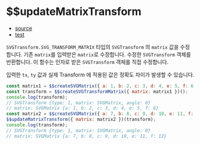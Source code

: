 # \$\$updateMatrixTransform

- [source](./updateMatrixTransform.index.js)
- [test](./updateMatrixTransform.spec.js)

`SVGTransform.SVG_TRANSFORM_MATRIX` 타입의 `SVGTransform` 의 `matrix` 값을 수정합니다.
기존 `matrix`를 입력받은 `matrix`로 수정합니다.
수정한 `SVGTransform` 객체를 반환합니다.
이 함수는 인자로 받은 `SVGTransform` 객체를 직접 수정합니다.

입력한 `tx`, `ty` 값과 실제 Transform 에 적용된 값은 정확도 차이가 발생할 수 있습니다.

```javascript
const matrix1 = $$createSVGMatrix({ a: 1, b: 2, c: 3, d: 4, e: 5, f: 6 })();
const transform = $$createSVGTransformMatrix({ matrix: matrix1 })();
console.log(transform);
// SVGTransform {type: 1, matrix: SVGMatrix, angle: 0}
// matrix: SVGMatrix {a: 1, b: 2, c: 3, d: 4, e: 5, f: 6}
const matrix2 = $$createSVGMatrix({ a: 7, b: 8, c: 9, d: 10, e: 11, f: 12 })();
$$updateMatrixTransform({ matrix: matrix2 })(transform);
console.log(transform);
// SVGTransform {type: 1, matrix: SVGMatrix, angle: 0}
// matrix: SVGMatrix {a: 7, b: 8, c: 9, d: 10, e: 11, f: 12}
```
